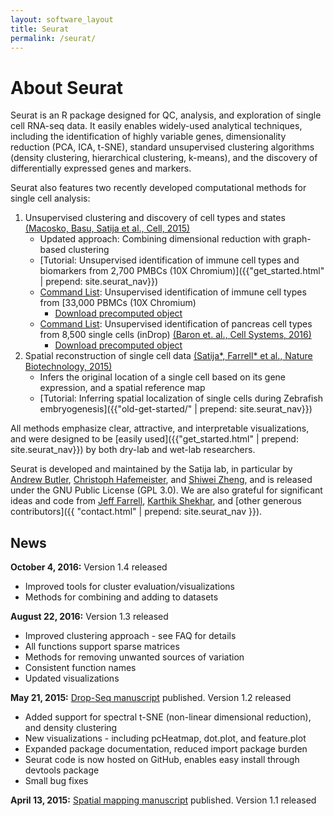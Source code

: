 ```yaml
---
layout: software_layout
title: Seurat
permalink: /seurat/
---
```


# About Seurat

Seurat is an R package designed for QC, analysis, and exploration of single cell RNA-seq data. It easily enables widely-used analytical techniques, including the identification of highly variable genes, dimensionality reduction (PCA, ICA, t-SNE), standard unsupervised clustering algorithms (density clustering, hierarchical clustering, k-means), and the discovery of differentially expressed genes and markers.

Seurat also features two recently developed computational methods for single cell analysis:

1. Unsupervised clustering and discovery of cell types and states [(Macosko, Basu, Satija et al., Cell, 2015)](http://www.cell.com/cell/abstract/S0092-8674(15)00549-8)
	* Updated approach: Combining dimensional reduction with graph-based clustering
	* [Tutorial: Unsupervised identification of immune cell types and biomarkers from 2,700 PMBCs (10X Chromium)]({{"get_started.html" | prepend: site.seurat_nav}})
	* [Command List](https://www.dropbox.com/s/y6kwho066vugjrg/pbmc33k.R?dl=1): Unsupervised identification of immune cell types from [33,000 PBMCs (10X Chromium)
		* [Download precomputed object](https://www.dropbox.com/s/4cams873t2azmpf/pbmc33k.Rda?dl=1)
	* [Command List](https://www.dropbox.com/s/n3t13kk4mmo1ggs/pancreas.R?dl=1): Unsupervised identification of pancreas cell types from 8,500 single cells (inDrop) [(Baron et. al., Cell Systems, 2016)](http://www.cell.com/cell-systems/abstract/S2405-4712(16)30266-6)
		* [Download precomputed object](https://www.dropbox.com/s/av5p7d3ro4m0fb5/pancreas.Rda?dl=1)
2. Spatial reconstruction of single cell data [(Satija\*, Farrell\* et al., Nature Biotechnology, 2015)](http://www.nature.com/nbt/journal/vaop/ncurrent/full/nbt.3192.html)
	* Infers the original location of a single cell based on its gene expression, and a spatial reference map
	* [Tutorial: Inferring spatial localization of single cells during Zebrafish embryogenesis]({{"old-get-started/" | prepend: site.seurat_nav}})

All methods emphasize clear, attractive, and interpretable visualizations, and were designed to be [easily used]({{"get_started.html" | prepend: site.seurat_nav}}) by both dry-lab and wet-lab researchers.

Seurat is developed and maintained by the Satija lab, in particular by [Andrew Butler](mailto:abutler@nygenome.org), [Christoph Hafemeister](mailto:chafemeister@nygenome.org), and [Shiwei Zheng](mailto:szheng@nygenome.org), and is released under the GNU Public License (GPL 3.0). We are also grateful for significant ideas and code from [Jeff Farrell](mailto:jfarrell@g.harvard.edu), [Karthik Shekhar](mailto:karthik@broadinstitute.org), and [other generous contributors]({{ "contact.html" | prepend: site.seurat_nav }}).


## News
**October 4, 2016:** Version 1.4 released

* Improved tools for cluster evaluation/visualizations
* Methods for combining and adding to datasets

**August 22, 2016:** Version 1.3 released

* Improved clustering approach - see FAQ for details
* All functions support sparse matrices
* Methods for removing unwanted sources of variation
* Consistent function names
* Updated visualizations

**May 21, 2015:**
[Drop-Seq manuscript](http://www.cell.com/cell/abstract/S0092-8674(15)00549-8) published. Version 1.2 released

* Added support for spectral t-SNE (non-linear dimensional reduction), and density clustering
* New visualizations - including pcHeatmap, dot.plot, and feature.plot
* Expanded package documentation, reduced import package burden
* Seurat code is now hosted on GitHub, enables easy install through devtools package
* Small bug fixes

**April 13, 2015:**
[Spatial mapping manuscript](http://www.nature.com/nbt/journal/vaop/ncurrent/full/nbt.3192.html) published. Version 1.1 released


